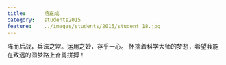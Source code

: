```yaml
---
title:		杨嘉成
category:	students2015
feature:	../images/students/2015/student_18.jpg
---
```

阵而后战，兵法之常。运用之妙，存乎一心。  怀揣着科学大师的梦想，希望我能在致远的圆梦路上奋勇拼搏！



